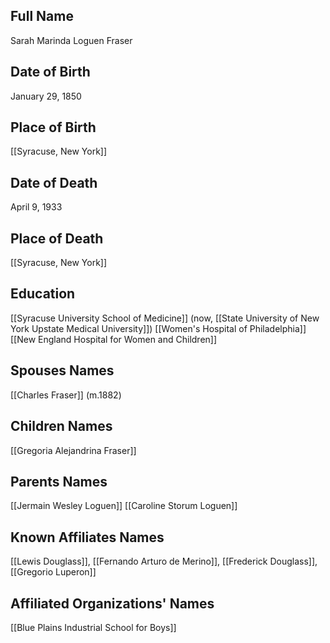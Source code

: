 ## Full Name
Sarah Marinda Loguen Fraser

## Date of Birth
January 29, 1850

## Place of Birth
[[Syracuse, New York]]

## Date of Death
April 9, 1933

## Place of Death
[[Syracuse, New York]]

## Education
[[Syracuse University School of Medicine]] (now, [[State University of New York Upstate Medical University]])
[[Women's Hospital of Philadelphia]]
[[New England Hospital for Women and Children]]

## Spouses Names
[[Charles Fraser]] (m.1882)

## Children Names
[[Gregoria Alejandrina Fraser]]

## Parents Names
[[Jermain Wesley Loguen]]
[[Caroline Storum Loguen]]

## Known Affiliates Names
[[Lewis Douglass]], [[Fernando Arturo de Merino]], [[Frederick Douglass]], [[Gregorio Luperon]]

## Affiliated Organizations' Names
[[Blue Plains Industrial School for Boys]]

